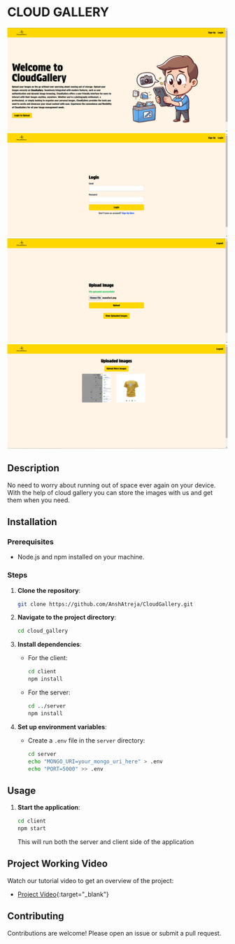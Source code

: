 # CLOUD GALLERY

![Project Overview](assets/cg1.png)
![Project Overview](assets/cg2.png)
![Project Overview](assets/cg3.png)
![Project Overview](assets/cg4.png)

## Description
No need to worry about running out of space ever again on your device. With the help of cloud gallery you can store the images with us and get them when you need.

## Installation

### Prerequisites
- Node.js and npm installed on your machine.

### Steps

1. **Clone the repository**:
    ```sh
    git clone https://github.com/AnshAtreja/CloudGallery.git
    ```

2. **Navigate to the project directory**:
    ```sh
    cd cloud_gallery
    ```

3. **Install dependencies**:
    - For the client:
        ```sh
        cd client
        npm install
        ```

    - For the server:
        ```sh
        cd ../server
        npm install
        ```

4. **Set up environment variables**:
    - Create a `.env` file in the `server` directory:
        ```sh
        cd server
        echo "MONGO_URI=your_mongo_uri_here" > .env
        echo "PORT=5000" >> .env
        ```

## Usage

1. **Start the application**:
    ```sh
    cd client
    npm start
    ```

    This will run both the server and client side of the application

## Project Working Video   

Watch our tutorial video to get an overview of the project:

- [Project Video](https://drive.google.com/file/d/1hlJY5KG9jMVsDesvZTiErT41h5uS10NK/view?usp=drive_link){:target="_blank"}

## Contributing
Contributions are welcome! Please open an issue or submit a pull request.
